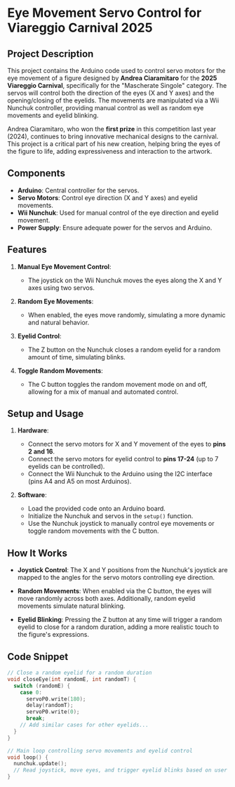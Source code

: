 # Eye Movement Servo Control for Viareggio Carnival 2025

## Project Description

This project contains the Arduino code used to control servo motors for the eye movement of a figure designed by **Andrea Ciaramitaro** for the **2025 Viareggio Carnival**, specifically for the "Mascherate Singole" category. The servos will control both the direction of the eyes (X and Y axes) and the opening/closing of the eyelids. The movements are manipulated via a Wii Nunchuk controller, providing manual control as well as random eye movements and eyelid blinking.

Andrea Ciaramitaro, who won the **first prize** in this competition last year (2024), continues to bring innovative mechanical designs to the carnival. This project is a critical part of his new creation, helping bring the eyes of the figure to life, adding expressiveness and interaction to the artwork.

## Components

- **Arduino**: Central controller for the servos.
- **Servo Motors**: Control eye direction (X and Y axes) and eyelid movements.
- **Wii Nunchuk**: Used for manual control of the eye direction and eyelid movement.
- **Power Supply**: Ensure adequate power for the servos and Arduino.

## Features

1. **Manual Eye Movement Control**:
   - The joystick on the Wii Nunchuk moves the eyes along the X and Y axes using two servos.
   
2. **Random Eye Movements**:
   - When enabled, the eyes move randomly, simulating a more dynamic and natural behavior.
   
3. **Eyelid Control**:
   - The Z button on the Nunchuk closes a random eyelid for a random amount of time, simulating blinks.

4. **Toggle Random Movements**:
   - The C button toggles the random movement mode on and off, allowing for a mix of manual and automated control.

## Setup and Usage

1. **Hardware**:
   - Connect the servo motors for X and Y movement of the eyes to **pins 2 and 16**.
   - Connect the servo motors for eyelid control to **pins 17-24** (up to 7 eyelids can be controlled).
   - Connect the Wii Nunchuk to the Arduino using the I2C interface (pins A4 and A5 on most Arduinos).

2. **Software**:
   - Load the provided code onto an Arduino board.
   - Initialize the Nunchuk and servos in the `setup()` function.
   - Use the Nunchuk joystick to manually control eye movements or toggle random movements with the C button.

## How It Works

- **Joystick Control**: The X and Y positions from the Nunchuk's joystick are mapped to the angles for the servo motors controlling eye direction.
  
- **Random Movements**: When enabled via the C button, the eyes will move randomly across both axes. Additionally, random eyelid movements simulate natural blinking.

- **Eyelid Blinking**: Pressing the Z button at any time will trigger a random eyelid to close for a random duration, adding a more realistic touch to the figure's expressions.

## Code Snippet

```cpp
// Close a random eyelid for a random duration
void closeEye(int randomE, int randomT) {
  switch (randomE) {
    case 0:
      servoP0.write(180);
      delay(randomT);
      servoP0.write(0);
      break;
    // Add similar cases for other eyelids...
  }
}

// Main loop controlling servo movements and eyelid control
void loop() {
  nunchuk.update();
  // Read joystick, move eyes, and trigger eyelid blinks based on user input...
}
